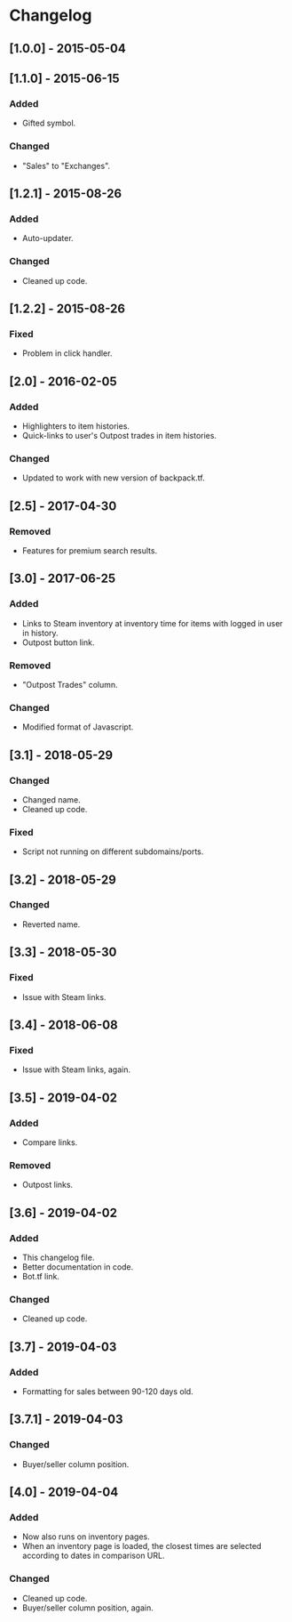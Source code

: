 # Changelog

## [1.0.0] - 2015-05-04

## [1.1.0] - 2015-06-15
### Added
- Gifted symbol.

### Changed
- "Sales" to "Exchanges".

## [1.2.1] - 2015-08-26
### Added
- Auto-updater.

### Changed
- Cleaned up code.

## [1.2.2] - 2015-08-26
### Fixed
- Problem in click handler.

## [2.0] - 2016-02-05
### Added
- Highlighters to item histories.
- Quick-links to user's Outpost trades in item histories.

### Changed
- Updated to work with new version of backpack.tf.

## [2.5] - 2017-04-30
### Removed
- Features for premium search results.

## [3.0] - 2017-06-25
### Added
- Links to Steam inventory at inventory time for items with logged in user in history.
- Outpost button link.

### Removed
- "Outpost Trades" column.

### Changed
- Modified format of Javascript.

## [3.1] - 2018-05-29
### Changed
- Changed name.
- Cleaned up code.

### Fixed
- Script not running on different subdomains/ports.

## [3.2] - 2018-05-29
### Changed
- Reverted name.

## [3.3] - 2018-05-30
### Fixed
- Issue with Steam links.

## [3.4] - 2018-06-08
### Fixed
- Issue with Steam links, again.

## [3.5] - 2019-04-02
### Added
- Compare links.

### Removed
- Outpost links.

## [3.6] - 2019-04-02
### Added
- This changelog file.
- Better documentation in code.
- Bot.tf link.

### Changed
- Cleaned up code.

## [3.7] - 2019-04-03
### Added
- Formatting for sales between 90-120 days old.

## [3.7.1] - 2019-04-03
### Changed
- Buyer/seller column position.

## [4.0] - 2019-04-04
### Added
- Now also runs on inventory pages.
- When an inventory page is loaded, the closest times are selected according to dates in comparison URL.

### Changed
- Cleaned up code.
- Buyer/seller column position, again.